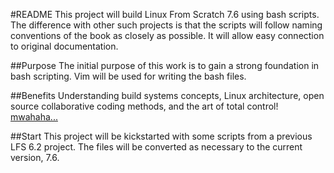 #README
This project will build Linux From Scratch 7.6 using bash scripts.
The difference with other such projects is that the scripts will follow
naming conventions of the book as closely as possible. It will allow
easy connection to original documentation.

##Purpose
The initial purpose of this work is to gain a strong foundation
in bash scripting. Vim will be used for writing the bash files.

##Benefits
Understanding build systems concepts, Linux architecture,
open source collaborative coding methods, and the
art of total control! [mwahaha...](http://www.urbandictionary.com/define.php?term=mwahaha)

##Start
This project will be kickstarted with some scripts from a previous
LFS 6.2 project. The files will be converted as necessary to the
current version, 7.6.
